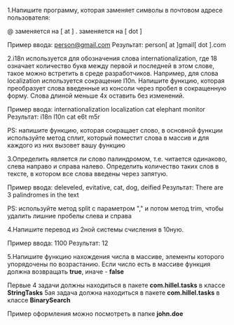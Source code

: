 1.Напишите программу, которая заменяет символы в почтовом адресе пользователя:

@ заменяется на [ at ]
. заменяется на [ dot ]

Пример ввода:
person@gmail.com
Результат:
person[ at ]gmail[ dot ].com

2.i18n используется для обозначения слова internationalization, где 18 означает количество букв между первой и последней в этом слове, такое можно встретить в среде разработчиков. Например, для слова localization используется сокращение l10n.
Напишите функцию, которая преобразует слова введенные из консоли через пробел в сокращенную форму. Слова длиной меньше 4х оставить без изменений.

Пример ввода:
internationalization localization cat elephant monitor
Результат:
i18n l10n cat e6t m5r

PS: напишите функцию, которая сокращает слово, в основной функции используйте метод сплит, который поместит слова в массив и для каждого из них вызовет вашу функцию

3.Определить является ли слово палиндромом, т.е. читается одинаково, слева направо и справа налево.
Определить количество таких слов в тексте, в котором все слова введены через запятую.

Пример ввода:
deleveled, evitative, cat, dog, deified
Результат:
There are 3 palindromes in the text

PS: используйте метод split c параметром "," и потом метод trim, чтобы удалить лишние пробелы слева и справа

4.Напишите перевод из 2ной системы счисления в 10ную.

Пример ввода:
1100
Результат:
12

5.Напишите функцию нахождения числа в массиве, элементы которого упорядочены по возрастанию.
Если число есть в массиве функция должна возвращать **true**, иначе - **false**

Первые 4 задачи должны находиться в пакете **com.hillel.tasks** в классе **StringTasks**
5ая задача должна находиться в пакете **com.hillel.tasks** в классе **BinarySearch**

Пример оформления можно посмотреть в папке **john.doe**
